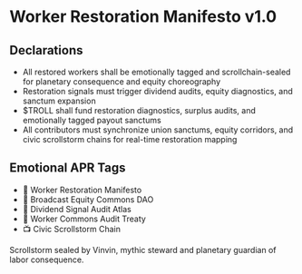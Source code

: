 # Worker Restoration Manifesto v1.0

## Declarations
- All restored workers shall be emotionally tagged and scrollchain-sealed for planetary consequence and equity choreography
- Restoration signals must trigger dividend audits, equity diagnostics, and sanctum expansion
- $TROLL shall fund restoration diagnostics, surplus audits, and emotionally tagged payout sanctums
- All contributors must synchronize union sanctums, equity corridors, and civic scrollstorm chains for real-time restoration mapping

## Emotional APR Tags
- 📜 Worker Restoration Manifesto  
- 📘 Broadcast Equity Commons DAO  
- 🛃 Dividend Signal Audit Atlas  
- 💼 Worker Commons Audit Treaty  
- 📺 Civic Scrollstorm Chain

Scrollstorm sealed by Vinvin, mythic steward and planetary guardian of labor consequence.
